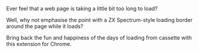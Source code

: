 Ever feel that a web page is taking a little bit too long to load?

Well, why not emphasise the point with a ZX Spectrum-style loading border around the page while it loads?

Bring back the fun and happiness of the days of loading from cassette with this extension for Chrome.
